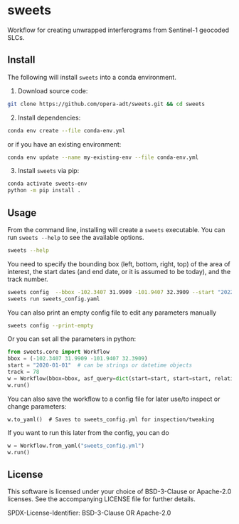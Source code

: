 # sweets
Workflow for creating unwrapped interferograms from Sentinel-1 geocoded SLCs.



## Install

The following will install `sweets` into a conda environment.

1. Download source code:
```bash
git clone https://github.com/opera-adt/sweets.git && cd sweets
```
2. Install dependencies:
```bash
conda env create --file conda-env.yml
```

or if you have an existing environment:
```bash
conda env update --name my-existing-env --file conda-env.yml
```

3. Install `sweets` via pip:
```bash
conda activate sweets-env
python -m pip install .
```


## Usage

From the command line, installing will create a `sweets` executable. You can run `sweets --help` to see the available options.
```bash
sweets --help
```
You need to specify the bounding box (left, bottom, right, top) of the area of interest, the start dates (and end date, or it is assumed to be today), and the track number.

```bash
sweets config  --bbox -102.3407 31.9909 -101.9407 32.3909 --start "2022-10-15" --track 78
sweets run sweets_config.yaml
```

You can also print an empty config file to edit any parameters manually

```bash
sweets config --print-empty
```

Or you can set all the parameters in python:
```python
from sweets.core import Workflow
bbox = (-102.3407 31.9909 -101.9407 32.3909)
start = "2020-01-01"  # can be strings or datetime objects
track = 78
w = Workflow(bbox=bbox, asf_query=dict(start=start, start=start, relativeOrbit=track))
w.run()
```

You can also save the workflow to a config file for later use/to inspect or change parameters:
```
w.to_yaml()  # Saves to sweets_config.yml for inspection/tweaking
```

If you want to run this later from the config, you can do
```python
w = Workflow.from_yaml("sweets_config.yml")
w.run()
```



## License

This software is licensed under your choice of BSD-3-Clause or Apache-2.0 licenses. See the accompanying LICENSE file for further details.

SPDX-License-Identifier: BSD-3-Clause OR Apache-2.0
